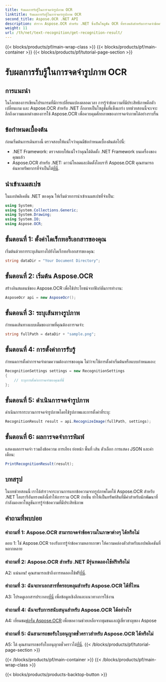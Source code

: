 ```yaml
---
title: รับผลการรับรู้ในการจดจำรูปภาพ OCR
linktitle: รับผลการรับรู้ในการจดจำรูปภาพ OCR
second_title: Aspose.OCR .NET API
description: สำรวจ Aspose.OCR สำหรับ .NET ซึ่งเป็นโซลูชัน OCR ที่ทรงพลังสำหรับการจดจำข้อความในรูปภาพได้อย่างราบรื่น
weight: 11
url: /th/net/text-recognition/get-recognition-result/
---
```


{{< blocks/products/pf/main-wrap-class >}}
{{< blocks/products/pf/main-container >}}
{{< blocks/products/pf/tutorial-page-section >}}

# รับผลการรับรู้ในการจดจำรูปภาพ OCR

## การแนะนำ

ในโลกของการเขียนโปรแกรมที่มีการเปลี่ยนแปลงตลอดเวลา การรู้จำข้อความที่มีประสิทธิภาพคือตัวเปลี่ยนเกม และ Aspose.OCR สำหรับ .NET ก็กลายเป็นโซลูชันที่แข็งแกร่ง บทช่วยสอนนี้จะเจาะลึกถึงความแตกต่างของการใช้ Aspose.OCR เพื่อควบคุมศักยภาพของการจดจำภาพได้อย่างราบรื่น

## ข้อกำหนดเบื้องต้น

ก่อนเริ่มต้นการเดินทางนี้ ตรวจสอบให้แน่ใจว่าคุณมีข้อกำหนดเบื้องต้นต่อไปนี้:

- .NET Framework: ตรวจสอบให้แน่ใจว่าคุณได้ติดตั้ง .NET Framework บนเครื่องของคุณแล้ว
-  Aspose.OCR สำหรับ .NET: ดาวน์โหลดและติดตั้งไลบรารี Aspose.OCR คุณสามารถค้นหาทรัพยากรที่จำเป็นได้[ที่นี่](https://releases.aspose.com/ocr/net/).

## นำเข้าเนมสเปซ

ในแอปพลิเคชัน .NET ของคุณ ให้เริ่มด้วยการนำเข้าเนมสเปซที่จำเป็น:

```csharp
using System;
using System.Collections.Generic;
using System.Drawing;
using System.IO;
using Aspose.OCR;
```

## ขั้นตอนที่ 1: ตั้งค่าไดเร็กทอรีเอกสารของคุณ

เริ่มต้นด้วยการระบุเส้นทางไปยังไดเร็กทอรีเอกสารของคุณ:

```csharp
string dataDir = "Your Document Directory";
```

## ขั้นตอนที่ 2: เริ่มต้น Aspose.OCR

สร้างอินสแตนซ์ของ Aspose.OCR เพื่อใช้ประโยชน์จากฟังก์ชันการทำงาน:

```csharp
AsposeOcr api = new AsposeOcr();
```

## ขั้นตอนที่ 3: ระบุเส้นทางรูปภาพ

กำหนดเส้นทางแบบเต็มของภาพที่คุณต้องการจดจำ:

```csharp
string fullPath = dataDir + "sample.png";
```

## ขั้นตอนที่ 4: การตั้งค่าการรับรู้

กำหนดการตั้งค่าการจดจำตามความต้องการของคุณ ไม่ว่าจะใช้การตั้งค่าเริ่มต้นหรือแบบกำหนดเอง:

```csharp
RecognitionSettings settings = new RecognitionSettings
{
    // ระบุการตั้งค่าการจดจำของคุณที่นี่
};
```

## ขั้นตอนที่ 5: ดำเนินการจดจำรูปภาพ

ดำเนินการกระบวนการจดจำรูปภาพโดยใช้รูปภาพและการตั้งค่าที่ระบุ:

```csharp
RecognitionResult result = api.RecognizeImage(fullPath, settings);
```

## ขั้นตอนที่ 6: ผลการจดจำการพิมพ์

แสดงผลการจดจำ รวมถึงข้อความ การเอียง ย่อหน้า พื้นที่ เส้น ตัวเลือก การแสดง JSON และคำเตือน:

```csharp
PrintRecognitionResult(result);
```

## บทสรุป

ในบทช่วยสอนนี้ เราได้สำรวจกระบวนการแยกข้อความจากรูปภาพโดยใช้ Aspose.OCR สำหรับ .NET ไลบรารีอันทรงพลังนี้ทำให้การรวม OCR ง่ายขึ้น ทำให้เป็นทรัพย์สินที่มีค่าสำหรับนักพัฒนาที่กำลังมองหาโซลูชันการรู้จำข้อความที่มีประสิทธิภาพ

## คำถามที่พบบ่อย

### คำถามที่ 1: Aspose.OCR สามารถจดจำข้อความในภาษาต่างๆ ได้หรือไม่

ตอบ 1: ใช่ Aspose.OCR รองรับการรู้จำข้อความหลายภาษา ให้ความคล่องตัวสำหรับแอปพลิเคชันที่หลากหลาย

### คำถามที่ 2: Aspose.OCR สำหรับ .NET มีรุ่นทดลองใช้ฟรีหรือไม่

 A2: แน่นอน! คุณสามารถเข้าถึงการทดลองใช้ฟรี[ที่นี่](https://releases.aspose.com/).

### คำถามที่ 3: ฉันจะหาเอกสารที่ครอบคลุมสำหรับ Aspose.OCR ได้ที่ไหน

 A3: โปรดดูเอกสารประกอบ[ที่นี่](https://reference.aspose.com/ocr/net/) เพื่อข้อมูลเชิงลึกและแนวทางการใช้งาน

### คำถามที่ 4: ฉันจะรับการสนับสนุนสำหรับ Aspose.OCR ได้อย่างไร

 A4: เยี่ยมชม[ฟอรั่ม Aspose.OCR](https://forum.aspose.com/c/ocr/16) เพื่อขอความช่วยเหลือจากชุมชนและผู้เชี่ยวชาญของ Aspose

### คำถามที่ 5: ฉันสามารถขอรับใบอนุญาตชั่วคราวสำหรับ Aspose.OCR ได้หรือไม่

 A5: ได้ คุณสามารถขอรับใบอนุญาตชั่วคราวได้[ที่นี่](https://purchase.aspose.com/temporary-license/).
{{< /blocks/products/pf/tutorial-page-section >}}

{{< /blocks/products/pf/main-container >}}
{{< /blocks/products/pf/main-wrap-class >}}

{{< blocks/products/products-backtop-button >}}
